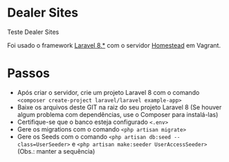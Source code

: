 # Dealer Sites
Teste Dealer Sites

Foi usado o framework [Laravel 8.*](https://laravel.com/docs/8.x) com o servidor [Homestead](https://laravel.com/docs/8.x/homestead) em Vagrant.

# Passos
* Após criar o servidor, crie um projeto Laravel 8 com o comando `<composer create-project laravel/laravel example-app>` 
* Baixe os arquivos deste GIT na raiz do seu projeto Laravel 8 (Se houver algum problema com dependências, use o Composer para instalá-las)
* Certifique-se que o banco esteja configurado `<.env>`
* Gere os migrations com o comando `<php artisan migrate>`
* Gere os Seeds com o comando `<php artisan db:seed --class=UserSeeder>` e `<php artisan make:seeder UserAccessSeeder>` (Obs.: manter a sequência)
